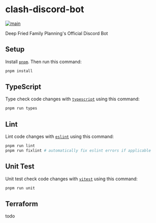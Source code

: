 # clash-discord-bot
[![main](https://github.com/deep-fried-family-planning/clash-discord-bot/actions/workflows/main.yaml/badge.svg)](https://github.com/deep-fried-family-planning/clash-discord-bot/actions/workflows/main.yaml)

Deep Fried Family Planning's Official Discord Bot

## Setup
Install [`pnpm`](https://pnpm.io/installation).
Then run this command:
```bash
pnpm install
```

## TypeScript
Type check code changes with [`typescript`](https://www.typescriptlang.org)
using this command:
```bash
pnpm run types
```

## Lint
Lint code changes with [`eslint`](https://eslint.org)
using this command:
```bash
pnpm run lint
pnpm run fixlint # automatically fix eslint errors if applicable
```

## Unit Test
Unit test check code changes with [`vitest`](https://vitest.dev)
using this command:
```bash
pnpm run unit
```

## Terraform
todo
